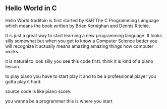 Hello World in C
---
 
Hello World traditoin is first started by K&R The C Programming Language which means the book written by Brian Kernighan and Dennis Ritchie.

It is just a great way to start learning a new programming language. 
It looks silly somewhat but when you get to know a Computer Science better
you will recognize it actually means amazing amazing things how computer works.

it is natural to look silly you see this code first.
think it is kind of a piano lesson.

to play piano you have to start play it 
and to be a professional player you gotta play it hard.

source code is like piano score.

you wanna be a programmer this is where you start
